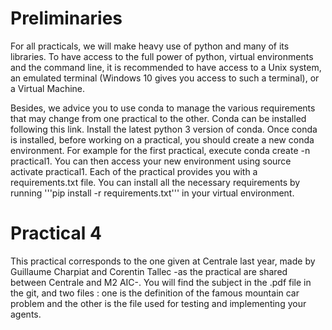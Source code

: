 # Preliminaries

For all practicals, we will make heavy use of python and many of its
libraries. To have access to the full power of python, virtual environments
and the command line, it is recommended to have access to a Unix system, an
emulated terminal (Windows 10 gives you access to such a terminal), or a
Virtual Machine.

Besides, we advice you to use conda to manage the various requirements that may change from one practical to the other. Conda can be installed following this link. Install the latest python 3 version of conda. Once conda is installed, before working on a practical, you  should create a new conda environment. For example for the first practical,  execute conda create -n practical1. You can then access your new environment  using source activate practical1. Each of the practical provides you with a requirements.txt file. You can install all the necessary requirements by  running '''pip install -r requirements.txt''' in your virtual environment.

# Practical 4

This practical corresponds to the one given at Centrale last year, made by Guillaume Charpiat and Corentin Tallec -as the practical are shared between Centrale and M2 AIC-. You will find the subject in the .pdf file in the git, and two files : one is the definition of the famous mountain car problem and the other is the file used for testing and implementing your agents. 